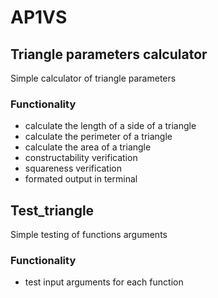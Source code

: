 # AP1VS

## Triangle parameters calculator
Simple calculator of triangle parameters

### Functionality
- calculate the length of a side of a triangle
- calculate the perimeter of a triangle
- calculate the area of a triangle
- constructability verification
- squareness verification
- formated output in terminal

## Test_triangle
Simple testing of functions arguments

### Functionality
- test input arguments for each function
